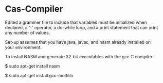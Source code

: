 # Cas-Compiler

Edited a grammer file to include that variables must be initialized when declared, a '-' operator, a do-while loop, and a print statement that can print any number of values.

Set-up assumes that you have java, javac, and nasm already installed on your environment.

To install NASM and generate 32-bit executables with the gcc C compiler:

$ sudo apt-get install nasm

$ sudo apt-get install gcc-multilib

